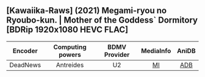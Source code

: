 ## [Kawaiika-Raws] (2021) Megami-ryou no Ryoubo-kun. | Mother of the Goddess` Dormitory [BDRip 1920x1080 HEVC FLAC]

| Encoder  | Computing powers | BDMV Provider | MediaInfo | AniDB |
| :------: | :--------------: | :-----------: | :-------: | :---: |
| DeadNews |    Antreides     |      U2       |   [MI]    | [ADB] |

[adb]: https://anidb.net/anime/15522
[mi]: https://bin.disroot.org/?d4c8b27c325eb0a1#CwYYEAHx2q36dEEe64VHKkGJL6LLU8GPyvwCdP9cVxwA
